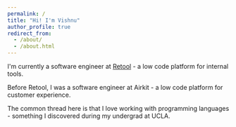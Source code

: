 ```yaml
---
permalink: /
title: "Hi! I'm Vishnu"
author_profile: true
redirect_from: 
  - /about/
  - /about.html
---
```


I'm currently a software engineer at [Retool](https://retool.com/) - a low code platform for internal tools.

Before Retool, I was a software engineer at Airkit - a low code platform for customer experience.

The common thread here is that I love working with programming languages - something I discovered during my undergrad at UCLA.

